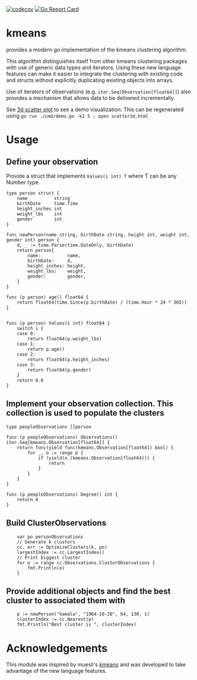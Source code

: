 [![codecov](https://codecov.io/github/pconstantinou/kmeans/graph/badge.svg?token=3G6C2KFPGN)](https://codecov.io/github/pconstantinou/kmeans)
[![Go Report Card](https://goreportcard.com/badge/github.com/pconstantinou/kmeans)](https://goreportcard.com/report/github.com/pconstantinou/kmeans)

# kmeans


provides a modern go implementation of the kmeans clustering algorithm.

This algorithm distinguishes itself from other kmeans clustering packages with use of generic data types
and iterators. Using these new language features can make it easier to integrate the clustering with 
existing code and structs without explicitly duplicating existing objects into arrays.

Use of iterators of observations (e.g. `iter.Seq[Observation[float64]]`) also provides 
a mechanism that allows data to be delivered incrementally.

See [3d scatter plot](https://pconstantinou.github.io/kmeans/scatter3d.html) to see a demo visualization.
This can be regenerated using `go run ./cmd/demo.go -k2 5 ; open scatter3d.html `

# Usage

## Define your observation


Provide a struct that implements `Values(i int) T` where T can be any Number type. 

```
type person struct {
	name          string
	birthDate     time.Time
	height_inches int
	weight_lbs    int
	gender        int
}

func newPerson(name string, birthDate string, height int, weight int, gender int) person {
	d, _ := time.Parse(time.DateOnly, birthDate)
	return person{
		name:          name,
		birthDate:     d,
		height_inches: height,
		weight_lbs:    weight,
		gender:        gender,
	}
}

func (p person) age() float64 {
	return float64(time.Since(p.birthDate) / (time.Hour * 24 * 365))
}


func (p person) Values(i int) float64 {
	switch i {
	case 0:
		return float64(p.weight_lbs)
	case 1:
		return p.age()
	case 2:
		return float64(p.height_inches)
	case 3:
		return float64(p.gender)
	}
	return 0.0
}

```

## Implement your observation collection. This collection is used to populate the clusters

```
type peopleObservations []person

func (p peopleObservations) Observations() iter.Seq[kmeans.Observation[float64]] {
	return func(yield func(kmeans.Observation[float64]) bool) {
		for _, o := range p {
			if !yield(o.(kmeans.Observation[float64])) {
				return
			}
		}
	}
}

func (p peopleObservations) Degree() int {
	return 4
}
```

## Build ClusterObservations

```
    var po personObservations
    // Generate k clusters
	cc, err := OptimizeClusters(k, po)
    largestIndex := cc.LargestIndex()
    // Print biggest cluster
    for o := range cc.Observations.ClusterObservations {
        fmt.Println(o)
    }
```

## Provide additional objects and find the best cluster to associated them with

```
    p := newPerson("kamala", "1964-10-20", 64, 130, 1)
    clusterIndex := cc.Nearest(p)
    fmt.Println("Best cluster is ", clusterIndex)

```


# Acknowledgements

This module was inspired by muesli's [kmeans](https://github.com/muesli/kmeans) and was developed 
to take advantage of the new language features.
